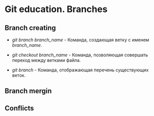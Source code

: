 # Git education. Branches

## Branch creating

* *git branch branch_name* - Команда, создающая ветку с именем *branch_name*. 

* *git checkout branch_name* - Команда, позволяющая совершать переход между ветками файла. 

* *git branch* - Команда, отображающая перечень существующих веток. 

## Branch mergin

## Conflicts
